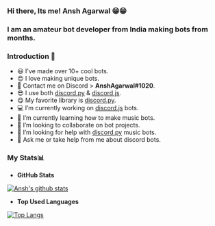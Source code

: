 
### Hi there, Its me! Ansh Agarwal 😁😁
### I am an amateur bot developer from India making bots from months.
### Introduction 🌠 
- 😃 I've made over 10+ cool bots.
- 😍 I love making unique bots.
- 🤘 Contact me on Discord > **AnshAgarwal#1020**.
- 😎 I use both [discord.py](https://discordpy.readthedocs.io/en/latest/) & [discord.js](https://discord.js.org).
- 😋 My favorite library is [discord.py](https://discordpy.readthedocs.io/en/latest/).
- 💻 I’m currently working on [discord.js](https://discord.js.org) bots.
- 🎵 I’m currently learning how to make music bots.
- 🤖 I’m looking to collaborate on bot projects.
- 🤔 I’m looking for help with [discord.py](https://discordpy.readthedocs.io/en/latest/) music bots.
- 💬 Ask me or take help from me about discord bots.

### My Stats📊

- **GitHub Stats**

[![Ansh's github stats](https://github-readme-stats.vercel.app/api?username=AnshAg2007&theme=radical)](https://github.com/anuraghazra/github-readme-stats)

- **Top Used Languages**

[![Top Langs](https://github-readme-stats.vercel.app/api/top-langs/?username=AnshAg2007&layout=compact&theme=radical)](https://github.com/anuraghazra/github-readme-stats)
